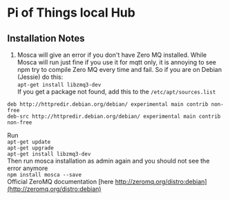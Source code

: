 # Pi of Things local Hub

## Installation Notes

1. Mosca will give an error if you don't have Zero MQ installed. While Mosca
will run just fine if you use it for mqtt only, it is annoying to see npm try to compile Zero MQ every time
and fail. So if you are on Debian (Jessie) do this:  
``` apt-get install libzmq3-dev ```  
If you get a package not found, add this to the ```/etc/apt/sources.list```
```
deb http://httpredir.debian.org/debian/ experimental main contrib non-free
deb-src http://httpredir.debian.org/debian/ experimental main contrib non-free   
```
Run  
```apt-get update```  
```apt-get upgrade```  
```apt-get install libzmq3-dev```  
Then run mosca installation as admin again and you should not see the error
anymore  
```npm install mosca --save```  
Official ZeroMQ documentation [here http://zeromq.org/distro:debian](http://zeromq.org/distro:debian)
